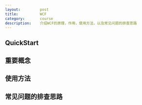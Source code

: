 ```yaml
---
layout:         post
title:          WCF
category:       course
description:    介绍WCF的原理，作用，使用方法，以及常见问题的排查思路
---
```


## QuickStart

## 重要概念

## 使用方法

## 常见问题的排查思路